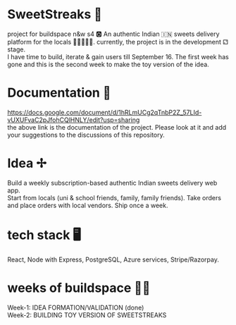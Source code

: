 # SweetStreaks 🍯
project for buildspace n&w s4 🅾️
An authentic Indian 🇮🇳 sweets delivery platform for the locals 🧔🏿‍♂️👵🏿. currently, the project is in the development ⚁ stage. <br/>
I have time to build, iterate & gain users till September 16. The first week has gone and this is the second week to make the toy version of the idea.

# Documentation 📃
https://docs.google.com/document/d/1hRLmUCg2qTnbP2Z_57LId-vUXUFvaC2pJfohCQlHNLY/edit?usp=sharing <br/>
the above link is the documentation of the project. Please look at it and add your suggestions to the discussions of this repository.<br/>

# Idea ✢
Build a weekly subscription-based authentic Indian sweets delivery web app. <br/>
Start from locals (uni & school friends, family, family friends). Take orders and place orders with local vendors. Ship once a week. 

# tech stack 🖥
React, Node with Express, PostgreSQL, Azure services, Stripe/Razorpay.

# weeks of buildspace 🙌🏿
Week-1: IDEA FORMATION/VALIDATION (done) <br/>
Week-2: BUILDING TOY VERSION OF SWEETSTREAKS

